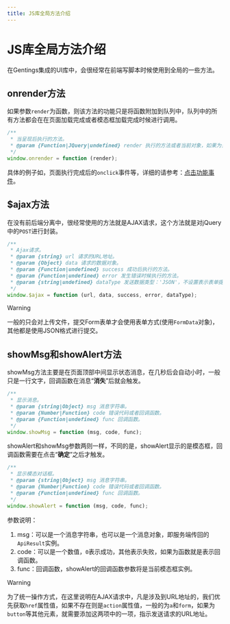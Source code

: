 ```yaml
---
title: JS库全局方法介绍
---
```


# JS库全局方法介绍

在Gentings集成的UI库中，会很经常在前端写脚本时候使用到全局的一些方法。

## onrender方法

如果参数`render`为函数，则该方法的功能只是将函数附加到队列中，队列中的所有方法都会在在页面加载完成或者模态框加载完成时候进行调用。

```javascript
/**
 * 当呈现后执行的方法。
 * @param {Function|JQuery|undefined} render 执行的方法或者当前对象，如果为当前对象则执行所有需要执行的方法。
 */
window.onrender = function (render);
```

具体的例子如，页面执行完成后的`onclick`事件等，详细的请参考：[点击功能事件](./js/click.md)。

## $ajax方法

在没有前后端分离中，很经常使用的方法就是AJAX请求，这个方法就是对jQuery中的`POST`进行封装。

```javascript
/**
 * Ajax请求。
 * @param {string} url 请求的URL地址。
 * @param {Object} data 请求的数据对象。
 * @param {Function|undefined} success 成功后执行的方法。
 * @param {Function|undefined} error 发生错误时候执行的方法。
 * @param {string|undefined} dataType 发送数据类型：'JSON'，不设置表示表单提交。
 */
window.$ajax = function (url, data, success, error, dataType);
```

> [!warning]
> 一般的只会对上传文件，提交Form表单才会使用表单方式(使用`FormData`对象)，其他都是使用JSON格式进行提交。

## showMsg和showAlert方法

showMsg方法主要是在页面顶部中间显示状态消息，在几秒后会自动小时，一般只是一行文字，回调函数在消息“**消失**”后就会触发。

```javascript
/**
 * 显示消息。
 * @param {string|Object} msg 消息字符串。
 * @param {Number|Function} code 错误代码或者回调函数。
 * @param {Function|undefined} func 回调函数。
 */
window.showMsg = function (msg, code, func);
```

showAlert和showMsg参数两则一样，不同的是，showAlert显示的是模态框，回调函数需要在点击“**确定**”之后才触发。

```javascript
/**
 * 显示模态对话框。
 * @param {string|Object} msg 消息字符串。
 * @param {Number|Function} code 错误代码或者回调函数。
 * @param {Function|undefined} func 回调函数。
 */
window.showAlert = function (msg, code, func); 
```

参数说明：

1. msg：可以是一个消息字符串，也可以是一个消息对象，即服务端传回的`ApiResult`实例。
2. code：可以是一个数值，`0`表示成功，其他表示失败，如果为函数就是表示回调函数。
3. func：回调函数，showAlert的回调函数参数将是当前模态框实例。

> [!warning]
> 为了统一操作方式，在这里说明在AJAX请求中，凡是涉及到URL地址的，我们优先获取`href`属性值，如果不存在则是`action`属性值，一般的为`a`和`form`，如果为`button`等其他元素，就需要添加这两项中的一项，指示发送请求的URL地址。
